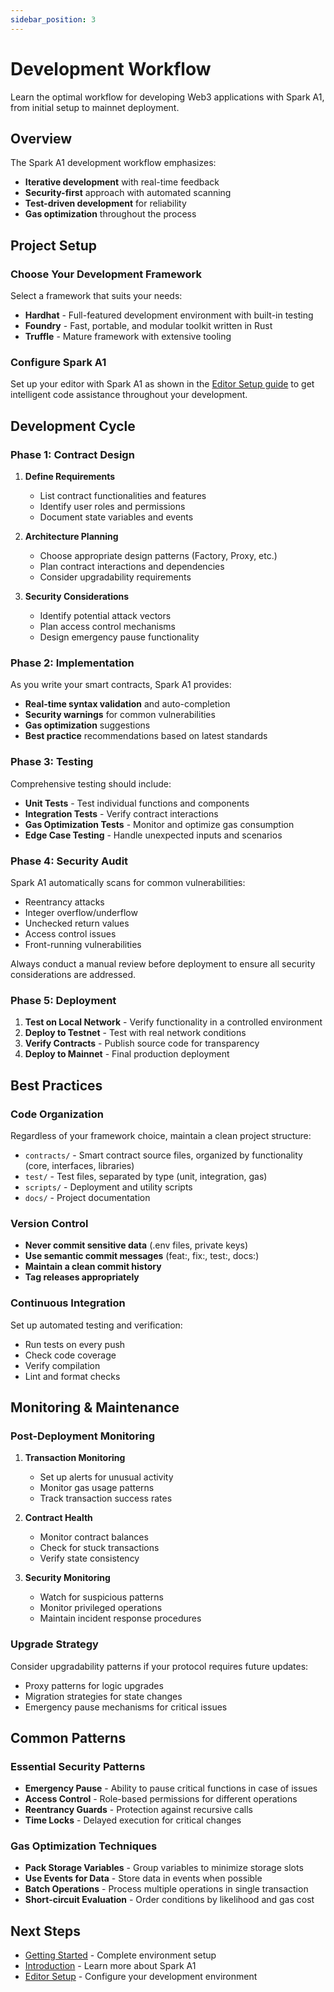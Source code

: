 ```yaml
---
sidebar_position: 3
---
```


# Development Workflow

Learn the optimal workflow for developing Web3 applications with Spark A1, from initial setup to mainnet deployment.

## Overview

The Spark A1 development workflow emphasizes:
- **Iterative development** with real-time feedback
- **Security-first** approach with automated scanning
- **Test-driven development** for reliability
- **Gas optimization** throughout the process

## Project Setup

### Choose Your Development Framework

Select a framework that suits your needs:

- **Hardhat** - Full-featured development environment with built-in testing
- **Foundry** - Fast, portable, and modular toolkit written in Rust
- **Truffle** - Mature framework with extensive tooling

### Configure Spark A1

Set up your editor with Spark A1 as shown in the [Editor Setup guide](/docs/editors) to get intelligent code assistance throughout your development.

## Development Cycle

### Phase 1: Contract Design

1. **Define Requirements**
   - List contract functionalities and features
   - Identify user roles and permissions
   - Document state variables and events

2. **Architecture Planning**
   - Choose appropriate design patterns (Factory, Proxy, etc.)
   - Plan contract interactions and dependencies
   - Consider upgradability requirements

3. **Security Considerations**
   - Identify potential attack vectors
   - Plan access control mechanisms
   - Design emergency pause functionality

### Phase 2: Implementation

As you write your smart contracts, Spark A1 provides:
- **Real-time syntax validation** and auto-completion
- **Security warnings** for common vulnerabilities
- **Gas optimization** suggestions
- **Best practice** recommendations based on latest standards

### Phase 3: Testing

Comprehensive testing should include:
- **Unit Tests** - Test individual functions and components
- **Integration Tests** - Verify contract interactions
- **Gas Optimization Tests** - Monitor and optimize gas consumption
- **Edge Case Testing** - Handle unexpected inputs and scenarios

### Phase 4: Security Audit

Spark A1 automatically scans for common vulnerabilities:
- Reentrancy attacks
- Integer overflow/underflow
- Unchecked return values
- Access control issues
- Front-running vulnerabilities

Always conduct a manual review before deployment to ensure all security considerations are addressed.

### Phase 5: Deployment

1. **Test on Local Network** - Verify functionality in a controlled environment
2. **Deploy to Testnet** - Test with real network conditions
3. **Verify Contracts** - Publish source code for transparency
4. **Deploy to Mainnet** - Final production deployment

## Best Practices

### Code Organization

Regardless of your framework choice, maintain a clean project structure:
- `contracts/` - Smart contract source files, organized by functionality (core, interfaces, libraries)
- `test/` - Test files, separated by type (unit, integration, gas)
- `scripts/` - Deployment and utility scripts
- `docs/` - Project documentation

### Version Control

- **Never commit sensitive data** (.env files, private keys)
- **Use semantic commit messages** (feat:, fix:, test:, docs:)
- **Maintain a clean commit history**
- **Tag releases appropriately**

### Continuous Integration

Set up automated testing and verification:
- Run tests on every push
- Check code coverage
- Verify compilation
- Lint and format checks

## Monitoring & Maintenance

### Post-Deployment Monitoring

1. **Transaction Monitoring**
   - Set up alerts for unusual activity
   - Monitor gas usage patterns
   - Track transaction success rates

2. **Contract Health**
   - Monitor contract balances
   - Check for stuck transactions
   - Verify state consistency

3. **Security Monitoring**
   - Watch for suspicious patterns
   - Monitor privileged operations
   - Maintain incident response procedures

### Upgrade Strategy

Consider upgradability patterns if your protocol requires future updates:
- Proxy patterns for logic upgrades
- Migration strategies for state changes
- Emergency pause mechanisms for critical issues

## Common Patterns

### Essential Security Patterns

- **Emergency Pause** - Ability to pause critical functions in case of issues
- **Access Control** - Role-based permissions for different operations
- **Reentrancy Guards** - Protection against recursive calls
- **Time Locks** - Delayed execution for critical changes

### Gas Optimization Techniques

- **Pack Storage Variables** - Group variables to minimize storage slots
- **Use Events for Data** - Store data in events when possible
- **Batch Operations** - Process multiple operations in single transaction
- **Short-circuit Evaluation** - Order conditions by likelihood and gas cost

## Next Steps

- [Getting Started](/docs/getting-started) - Complete environment setup
- [Introduction](/docs/intro) - Learn more about Spark A1
- [Editor Setup](/docs/editors) - Configure your development environment
